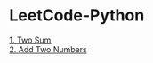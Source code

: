 # LeetCode-Python

[1.&#32;Two Sum](solution/1-Two&#32;Sum.md)  
[2.&#32;Add Two Numbers](solution/2-Add&#32;Two&#32;Numbers.md)